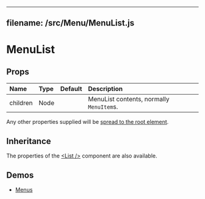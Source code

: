 <!--- This documentation is automatically generated, do not try to edit it. -->

---
filename: /src/Menu/MenuList.js
---

# MenuList



## Props

| Name | Type | Default | Description |
|:-----|:-----|:--------|:------------|
| children | Node |  | MenuList contents, normally `MenuItem`s. |

Any other properties supplied will be [spread to the root element](/customization/api#spread).

## Inheritance

The properties of the [&lt;List /&gt;](/api/list) component are also available.

## Demos

- [Menus](/demos/menus)

